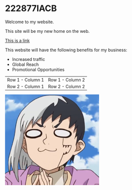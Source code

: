 <html>
<head>
<meta charset="UTF-8">
<meta name="description" content="This is my first website. It includes lots of information about my life.">
</head>
<body>
<h1>222877IACB</h1>
<p>Welcome to my website.</p>
<p>This site will be my new home on the web.</p>
<a href="https://taltech.ee/">This is a link</a>
<p>This website will have the following benefits for my business:</p>
<ul>
<li>Increased traffic </li>
<li>Global Reach</li>
<li>Promotional Opportunities</li>
</ul>
<table>
<tr>
<td>Row 1 - Column 1</td>
<td>Row 1 - Column 2 </td>
</tr>
<tr>
<td>Row 2 - Column 1</td>
<td>Row 2 - Column 2</td>
</tr>
</table>
<img src="fda2908588247be0b0facbbf64ec7311.png">
</body>
</html>
